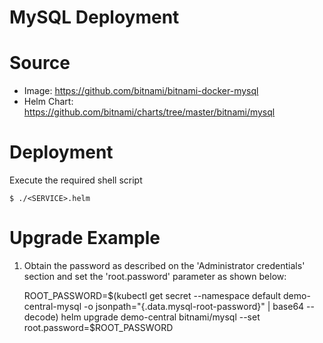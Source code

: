 # MySQL Deployment

# Source 

- Image: https://github.com/bitnami/bitnami-docker-mysql
- Helm Chart: https://github.com/bitnami/charts/tree/master/bitnami/mysql

# Deployment

Execute the required shell script

```shell
$ ./<SERVICE>.helm
```

# Upgrade Example 

1. Obtain the password as described on the 'Administrator credentials' section and set the 'root.password' parameter as shown below:

      ROOT_PASSWORD=$(kubectl get secret --namespace default demo-central-mysql -o jsonpath="{.data.mysql-root-password}" | base64 --decode)
      helm upgrade demo-central bitnami/mysql --set root.password=$ROOT_PASSWORD

